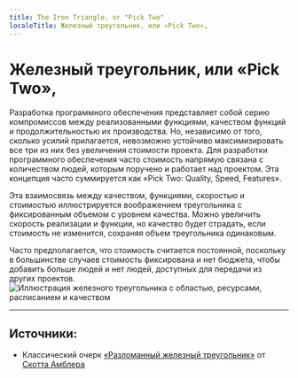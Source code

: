```yaml
---
title: The Iron Triangle, or "Pick Two"
localeTitle: Железный треугольник, или «Pick Two»,
---
```

# Железный треугольник, или «Pick Two»,

Разработка программного обеспечения представляет собой серию компромиссов между реализованными функциями, качеством функций и продолжительностью их производства. Но, независимо от того, сколько усилий прилагается, невозможно устойчиво максимизировать все три из них без увеличения стоимости проекта. Для разработки программного обеспечения часто стоимость напрямую связана с количеством людей, которым поручено и работает над проектом. Эта концепция часто суммируется как «Pick Two: Quality, Speed, Features».

Эта взаимосвязь между качеством, функциями, скоростью и стоимостью иллюстрируется воображением треугольника с фиксированным объемом с уровнем качества. Можно увеличить скорость реализации и функции, но качество будет страдать, если стоимость не изменится, сохраняя объем треугольника одинаковым.

Часто предполагается, что стоимость считается постоянной, поскольку в большинстве случаев стоимость фиксирована и нет бюджета, чтобы добавить больше людей и нет людей, доступных для передачи из других проектов. ![Иллюстрация железного треугольника с областью, ресурсами, расписанием и качеством](http://www.ambysoft.com/artwork/ironTriangle.jpg)

* * *

## Источники:

*   Классический очерк [«Разломанный железный треугольник»](http://www.ambysoft.com/essays/brokenTriangle.html) от [Скотта Амблера](https://en.wikipedia.org/wiki/Scott_Ambler)
